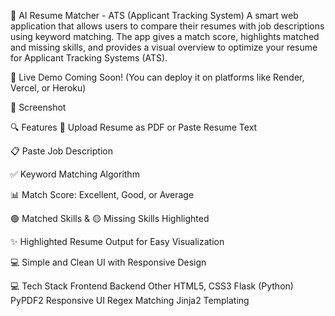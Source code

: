 🧠 AI Resume Matcher - ATS (Applicant Tracking System)
A smart web application that allows users to compare their resumes with job descriptions using keyword matching. The app gives a match score, highlights matched and missing skills, and provides a visual overview to optimize your resume for Applicant Tracking Systems (ATS).

🚀 Live Demo
Coming Soon! (You can deploy it on platforms like Render, Vercel, or Heroku)

📸 Screenshot
<!-- Add screenshot link after hosting or uploading -->

🔍 Features
📄 Upload Resume as PDF or Paste Resume Text

📋 Paste Job Description

✅ Keyword Matching Algorithm

📊 Match Score: Excellent, Good, or Average

🟢 Matched Skills & 🟡 Missing Skills Highlighted

✨ Highlighted Resume Output for Easy Visualization

💻 Simple and Clean UI with Responsive Design

💻 Tech Stack
Frontend	Backend	Other
HTML5, CSS3	Flask (Python)	PyPDF2
Responsive UI	Regex Matching	Jinja2 Templating